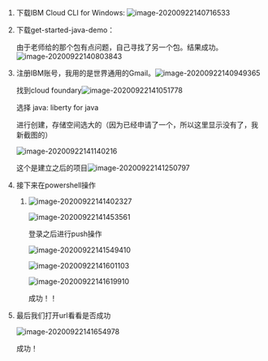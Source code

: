 1. 下载IBM Cloud CLI for Windows: ![image-20200922140716533](https://i.loli.net/2020/09/22/5AVDIP4onwB7iQH.png)

2. 下载get-started-java-demo：

   由于老师给的那个包有点问题，自己寻找了另一个包。结果成功。![image-20200922140803843](https://i.loli.net/2020/09/22/O3pD5qkmMsQlAW1.png)

3. 注册IBM账号，我用的是世界通用的Gmail。![image-20200922140949365](https://i.loli.net/2020/09/22/svEF7bjwuqkZyAP.png)

   找到cloud foundary![image-20200922141051778](https://i.loli.net/2020/09/22/5ABqoevNs6HXrFW.png)

   选择 java: liberty for java

   进行创建，存储空间选大的（因为已经申请了一个，所以这里显示没有了，我新截图的）

   ![image-20200922141140216](https://i.loli.net/2020/09/22/DKf58Pj3ViSps7B.png) 

   这个是建立之后的项目![image-20200922141250797](https://i.loli.net/2020/09/22/RP1TBn7ZOUqo4E9.png)

4. 接下来在powershell操作

   1. ![image-20200922141402327](https://i.loli.net/2020/09/22/Ll8aZYuhPmxpoVy.png)

      ![image-20200922141453561](https://i.loli.net/2020/09/22/YzDkeUhF9xZBlEC.png)

      登录之后进行push操作

      ![image-20200922141549410](https://i.loli.net/2020/09/22/jqXniUKv8ItrzxR.png)

      ![image-20200922141601103](https://i.loli.net/2020/09/22/xcVjBXNvKmOsyao.png)

      ![image-20200922141619910](https://i.loli.net/2020/09/22/LAHJ2CKsVnlZU3q.png)

      成功！！

5. 最后我们打开url看看是否成功

   ![image-20200922141654978](https://i.loli.net/2020/09/22/NnXT2utGPv34L6J.png)

   成功！

